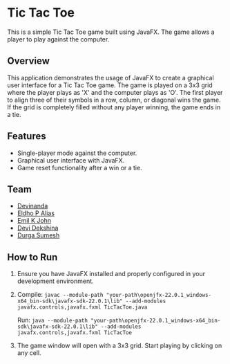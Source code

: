 # Tic Tac Toe

This is a simple Tic Tac Toe game built using JavaFX. The game allows a player to play against the computer.

## Overview

This application demonstrates the usage of JavaFX to create a graphical user interface for a Tic Tac Toe game. The game is played on a 3x3 grid where the player plays as 'X' and the computer plays as 'O'. The first player to align three of their symbols in a row, column, or diagonal wins the game. If the grid is completely filled without any player winning, the game ends in a tie.

## Features

- Single-player mode against the computer.
- Graphical user interface with JavaFX.
- Game reset functionality after a win or a tie.

## Team
- [Devinanda](https://github.com/devyynn)
- [Eldho P Alias](https://github.com/Eldhoalias72)
- [Emil K John](https://github.com/EmilKJohn99)
- [Devi Dekshina](https://github.com/ddekshina)
- [Durga Sumesh](https://github.com/aaagrud)
  
## How to Run

1. Ensure you have JavaFX installed and properly configured in your development environment.
2. Compile:
   `javac --module-path "your-path\openjfx-22.0.1_windows-x64_bin-sdk\javafx-sdk-22.0.1\lib" --add-modules javafx.controls,javafx.fxml TicTacToe.java`

    Run:
   `java --module-path "your-path\openjfx-22.0.1_windows-x64_bin-sdk\javafx-sdk-22.0.1\lib" --add-modules javafx.controls,javafx.fxml TicTacToe`
4. The game window will open with a 3x3 grid. Start playing by clicking on any cell.
